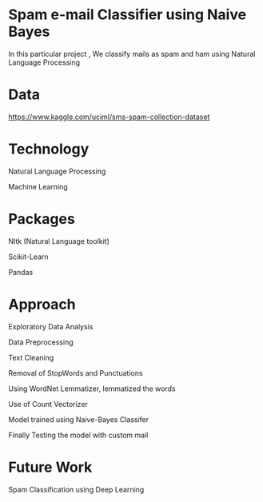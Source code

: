 # Spam e-mail Classifier using Naive Bayes

In this particular project , We classify mails as spam and ham using Natural Language Processing

# Data
https://www.kaggle.com/uciml/sms-spam-collection-dataset

# Technology

   Natural Language Processing
   
   Machine Learning
   
# Packages

   Nltk (Natural Language toolkit)
   
   Scikit-Learn
   
   Pandas
 
# Approach
   
   Exploratory Data Analysis

   Data Preprocessing
   
   Text Cleaning
   
   Removal of StopWords and Punctuations
         
   Using WordNet Lemmatizer, lemmatized the words
         
   Use of Count Vectorizer
         
   Model trained using Naive-Bayes Classifer 
   
   Finally Testing the model with custom mail
   
   
# Future Work

 Spam Classification using Deep Learning
